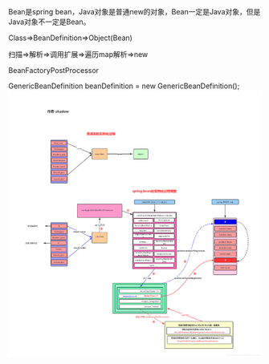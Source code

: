 Bean是spring bean，Java对象是普通new的对象，Bean一定是Java对象，但是Java对象不一定是Bean。

Class=>BeanDefinition=>Object(Bean)

扫描=>解析=>调用扩展=>遍历map解析=>new

BeanFactoryPostProcessor

GenericBeanDefinition beanDefinition = new GenericBeanDefinition();<img src="../../插图/框架源码/spring源码/BeanDefinition.png" style="zoom: 200%;" />
